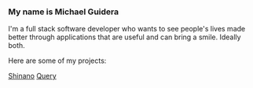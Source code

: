 ### My name is Michael Guidera

I'm a full stack software developer who wants to see people's lives made better through applications that are useful and can bring a smile. Ideally both.

Here are some of my projects:

<a href="https://github.com/TheSicilian12/capstone" target="_blank">Shinano</a>
<a href="https://github.com/TheSicilian12/Query" target="_blank">Query</a>

<!--
**TheSicilian12/TheSicilian12** is a ✨ _special_ ✨ repository because its `README.md` (this file) appears on your GitHub profile.

Here are some ideas to get you started:

- 🔭 I’m currently working on ...
- 🌱 I’m currently learning ...
- 👯 I’m looking to collaborate on ...
- 🤔 I’m looking for help with ...
- 💬 Ask me about ...
- 📫 How to reach me: ...
- 😄 Pronouns: ...
- ⚡ Fun fact: ...
-->
